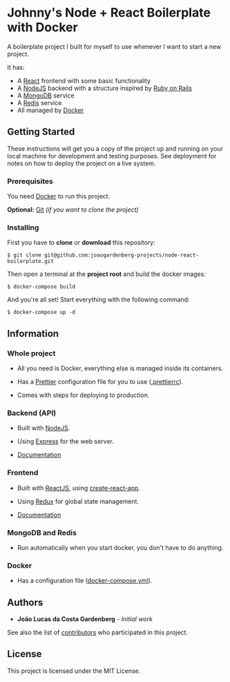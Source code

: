 # Johnny's Node + React Boilerplate with Docker

A boilerplate project I built for myself to use whenever I want to start a new project.

It has:

- A [React](https://reactjs.org/) frontend with some basic functionality
- A [NodeJS](https://nodejs.org/en/) backend with a structure inspired by [Ruby on Rails](https://rubyonrails.org/)
- A [MongoDB](https://www.mongodb.com/) service
- A [Redis](https://redis.io/) service
- All managed by [Docker](https://www.docker.com/)

## Getting Started

These instructions will get you a copy of the project up and running on your local machine for development and testing purposes. See deployment for notes on how to deploy the project on a live system.

### Prerequisites

You need [Docker](https://www.docker.com/) to run this project.

**Optional:** [Git](https://git-scm.com/downloads) _(if you want to clone the project)_

### Installing

First you have to **clone** or **download** this repository:

```
$ git clone git@github.com:joaogardenberg-projects/node-react-boilerplate.git
```

Then open a terminal at the **project root** and build the docker images:

```
$ docker-compose build
```

And you're all set! Start everything with the following command:

```
$ docker-compose up -d
```

## Information

### Whole project

- All you need is Docker, everything else is managed inside its containers.

- Has a [Prettier](https://prettier.io/) configuration file for you to use ([.prettierrc](.prettierrc)).

- Comes with steps for deploying to production.

### Backend (API)

- Built with [NodeJS](https://nodejs.org/).

- Using [Express](https://expressjs.com/) for the web server.

- [Documentation](/backend)

### Frontend

- Built with [ReactJS](https://reactjs.org/), using [create-react-app](https://reactjs.org/docs/create-a-new-react-app.html).

- Using [Redux](https://redux.js.org/) for global state management.

- [Documentation](/frontend)

### MongoDB and Redis

- Run automatically when you start docker, you don't have to do anything.

### Docker

- Has a configuration file ([docker-compose.yml](docker-compose.yml)).

## Authors

- **João Lucas da Costa Gardenberg** - _Initial work_

See also the list of [contributors](https://github.com/joaogardenberg-projects/node-react-boilerplate/graphs/contributors) who participated in this project.

## License

This project is licensed under the MIT License.
